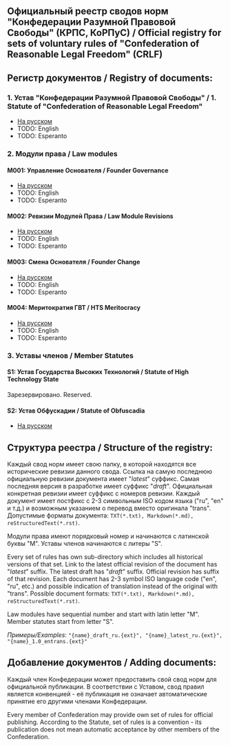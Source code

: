 
## Официальный реестр сводов норм "Конфедерации Разумной Правовой Свободы" (КРПС, КоРПуС) / Official registry for sets of voluntary rules of "Confederation of Reasonable Legal Freedom" (CRLF)

## Регистр документов / Registry of documents:

### 1. Устав "Конфедерации Разумной Правовой Свободы" / 1. Statute of "Confederation of Reasonable Legal Freedom"

* [На русском](./0_CRLF_Statute/0_CRLF_Statute_1.1_ru.md)
* TODO: English
* TODO: Esperanto

### 2. Модули права / Law modules

#### M001: Управление Основателя / Founder Governance

* [На русском](./M001_Founder_Governance/Founder_Governance_1.0_ru.md)
* TODO: English
* TODO: Esperanto

#### M002: Ревизии Модулей Права / Law Module Revisions

* [На русском](./M002_LawModuleRevisions/LawModuleRevisions_1.0_ru.md)
* TODO: English
* TODO: Esperanto

#### M003: Смена Основателя / Founder Change

* [На русском](./M003_FounderChange/FounderChange_1.0_ru.md)
* TODO: English
* TODO: Esperanto

#### M004: Меритократия ГВТ / HTS Meritocracy

* [На русском](./M004_HTSMeritocracy/HTSMeritocracy_1.0_ru.md)
* TODO: English
* TODO: Esperanto


### 3. Уставы членов / Member Statutes

#### S1: Устав Государства Высоких Технологий / Statute of High Technology State

Зарезервировано. Reserved.

#### S2: Устав Обфускадии / Statute of Obfuscadia

* [На русском](./S2_Obfuscadia/Obfuscadia_1.0_ru.md)

## Структура реестра / Structure of the registry:

Каждый свод норм имеет свою папку, в которой находятся все исторические ревизии данного свода. Ссылка на самую последнюю официальную ревизии документа имеет "_latest_" суффикс. Самая последняя версия в разработке имеет суффикс "_draft_". Официальная конкретная ревизии имеет суффикс с номеров ревизии. Каждый документ имеет постфикс с 2-3 символьным ISO кодом языка ("ru", "en" и т.д.) и возможным указанием о перевод вместо оригинала "trans". Допустимые форматы документа: `TXT(*.txt), Markdown(*.md), reStructuredText(*.rst)`.

Модули права имеют порядковый номер и начинаются с латинской буквы "M". Уставы членов начинаются с литеры "S".

Every set of rules has own sub-directory which includes all historical versions of that set. Link to the latest official revision of the document has "_latest_" suffix. The latest draft has "_draft_" suffix. Official revision has suffix of that revision. Each document has 2-3 symbol ISO language code ("en", "ru", etc.) and possible indication of translation instead of the original with "trans". Possible document formats: `TXT(*.txt), Markdown(*.md), reStructuredText(*.rst)`.

Law modules have sequential number and start with latin letter "M". Member statutes start from letter "S".

*Примеры/Examples*: `"{name}_draft_ru.{ext}", "{name}_latest_ru.{ext}", "{name}_1.0_entrans.{ext}"`


## Добавление документов / Adding documents:

Каждый член Конфедерации может предоставить свой свод норм для официальной публикации. В соответствии с Уставом, свод правил является конвенцией - её публикация не означает автоматические принятие его другими членами Конфедерации.

Every member of Confederation may provide own set of rules for official publishing. According to the Statute, set of rules is a convention - its publication does not mean automatic acceptance by other members of the Confederation.

